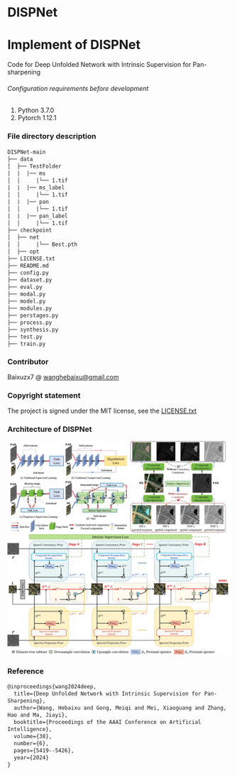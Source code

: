 # DISPNet

# Implement of DISPNet

Code for Deep Unfolded Network with Intrinsic Supervision for Pan-sharpening


###### Configuration requirements before development

1. Python  3.7.0
2. Pytorch 1.12.1

### File directory description
```
DISPNet-main
├── data
│  ├── TestFolder
|  |  |── ms
│  │     |└── 1.tif
|  |  |── ms_label
│  │     |└── 1.tif
|  |  |── pan
│  │     |└── 1.tif
|  |  |── pan_label
│  │     |└── 1.tif
├── checkpoint
│  ├── net
│  │     |└── Best.pth
│  ├── opt
├── LICENSE.txt
├── README.md
├── config.py
├── dataset.py
├── eval.py
├── modal.py
├── model.py
├── modules.py
├── perstages.py
├── process.py
├── synthesis.py
├── test.py
├── train.py
```

### Contributor

Baixuzx7 @ wanghebaixu@gmail.com

### Copyright statement

The project is signed under the MIT license, see the [LICENSE.txt](https://github.com/Baixuzx7/DISPNet/main/LICENSE.txt)

### Architecture of DISPNet
![characteristic](image/attribute.jpg)
![overview](image/workflow.jpg)

### Reference
```
@inproceedings{wang2024deep,
  title={Deep Unfolded Network with Intrinsic Supervision for Pan-Sharpening},
  author={Wang, Hebaixu and Gong, Meiqi and Mei, Xiaoguang and Zhang, Hao and Ma, Jiayi},
  booktitle={Proceedings of the AAAI Conference on Artificial Intelligence},
  volume={38},
  number={6},
  pages={5419--5426},
  year={2024}
}
```
